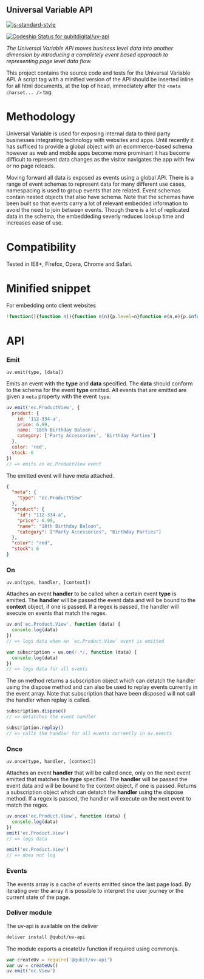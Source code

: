 <!--
  This file was generated by 'make-readme.js', edit README.tmpl.md and run 'make build' instead
-->
Universal Variable API
----------------------

[![js-standard-style](https://cdn.rawgit.com/feross/standard/master/badge.svg)](https://github.com/feross/standard)

[ ![Codeship Status for qubitdigital/uv-api](https://codeship.com/projects/f8884a40-8ad8-0132-dedc-76c1126cf0b3/status?branch=master)](https://codeship.com/projects/60163)



_The Universal Variable API moves business level data into another dimension by introducing a completely event based approach to representing page level data flow._

This project contains the source code and tests for the Universal Variable API. A script tag with a minified version of the API should be inserted inline for all html documents, at the top of head, immediately after the `<meta charset... />` tag.

Methodology
===========

Universal Variable is used for exposing internal data to third party businesses integrating technology with websites and apps. Until recently it has sufficed to provide a global object with an ecommerce-based schema however as web and mobile apps become more prominant it has become difficult to represent data changes as the visitor navigates the app with few or no page reloads.


Moving forward all data is exposed as events using a global API. There is a range of event schemas to represent data for many different use cases, namespacing is used to group events that are related. Event schemas contain nested objects that also have schema. Note that the schemas have been built so that events carry a lot of relevant embedded information to avoid the need to join between events. Though there is a lot of replicated data in the schema, the embeddeding severly reduces lookup time and increases ease of use.

Compatibility
=============

Tested in IE8+, Firefox, Opera, Chrome and Safari.

Minified snippet
===

For embedding onto client websites

```js
!function(){function n(){function n(n){p.level=n}function e(n,e){p.info(n,"event emitted"),e=c(e||{}),e.meta=e.meta||{},e.meta.type=n,u.push(e),r(),v.listeners=f(v.listeners,function(n){return!n.disposed})}function o(n,e,o){function r(){return p.info("Replaying events"),t(function(){s(v.events,function(t){c.disposed||l(n,t.meta.type)&&e.call(o,t)})}),f}function i(){return p.info("Disposing event handler"),c.disposed=!0,f}p.info("Attaching event handler for",n);var c={type:n,callback:e,disposed:!1,context:o||window};v.listeners.push(c);var f={replay:r,dispose:i};return f}function t(n){p.info("Calling event handlers"),a++;try{n()}catch(n){p.error("UV API Error",n.stack)}a--,r()}function r(){if(0===u.length&&p.info("No more events to process"),u.length>0&&a>0&&p.info("Event will be processed later"),u.length>0&&0===a){p.info("Processing event");var n=u.shift();v.events.push(n),t(function(){s(v.listeners,function(e){if(!e.disposed&&l(e.type,n.meta.type))try{e.callback.call(e.context,n)}catch(n){p.error("Error emitting UV event",n.stack)}})})}}function i(n,e,o){var t=v.on(n,function(){e.apply(o||window,arguments),t.dispose()});return t}function s(n,e){for(var o=n.length,t=0;t<o;t++)e(n[t],t)}function c(n){var e={};for(var o in n)n.hasOwnProperty(o)&&(e[o]=n[o]);return e}function l(n,e){return"string"==typeof n?n===e:n.test(e)}function f(n,e){for(var o=n.length,t=[],r=0;r<o;r++)e(n[r])&&t.push(n[r]);return t}var u=[],a=0,p={info:function(){p.level>n.INFO||console&&console.info&&console.info.apply(console,arguments)},error:function(){p.level>n.ERROR||console&&console.error&&console.error.apply(console,arguments)}};n.ALL=0,n.INFO=1,n.ERROR=2,n.OFF=3,n(n.ERROR);var v={on:o,emit:e,once:i,events:[],listeners:[],logLevel:n};return v}"object"==typeof module&&module.exports?module.exports=n:window&&(window.uv=n())}();
```

API
===

### Emit

`uv.emit(type, [data])`

Emits an event with the __type__ and __data__ specified. The __data__ should conform to the schema for the event __type__ emitted. All events that are emitted are given a `meta` property with the event `type`.

```js
uv.emit('ec.ProductView', {
  product: {
    id: '112-334-a',
    price: 6.99,
    name: '18th Birthday Baloon',
    category: ['Party Accessories', 'Birthday Parties']
  },
  color: 'red',
  stock: 6
})
// => emits an ec.ProductView event
```

The emitted event will have meta attached.

```json
{
  "meta": {
    "type": "ec.ProductView"
  },
  "product": {
    "id": "112-334-a",
    "price": 6.99,
    "name": "18th Birthday Baloon",
    "category": ["Party Accessories", "Birthday Parties"]
  },
  "color": "red",
  "stock": 6
}
```


### On

`uv.on(type, handler, [context])`

Attaches an event __handler__ to be called when a certain event __type__ is emitted. The __handler__ will be passed the event data and will be bound to the __context__ object, if one is passed. If a regex is passed, the handler will execute on events that match the regex.

```js
uv.on('ec.Product.View', function (data) {
  console.log(data)
})
// => logs data when an `ec.Product.View` event is emitted

var subscription = uv.on(/.*/, function (data) {
  console.log(data)
})
// => logs data for all events
```

The on method returns a subscription object which can detatch the handler using the dispose method and can also be used to replay events currently in the event array. Note that subscription that have been disposed will not call the handler when replay is called.

```js
subscription.dispose()
// => detatches the event handler

subscription.replay()
// => calls the handler for all events currently in uv.events
```


### Once

`uv.once(type, handler, [context])`

Attaches an event __handler__ that will be called once, only on the next event emitted that matches the __type__ specified. The __handler__ will be passed the event data and will be bound to the context object, if one is passed. Returns a subscription object which can detatch the __handler__ using the dispose method. If a regex is passed, the handler will execute on the next event to match the regex.


```js
uv.once('ec.Product.View', function (data) {
  console.log(data)
})
emit('ec.Product.View')
// => logs data

emit('ec.Product.View')
// => does not log
```

### Events

The events array is a cache of events emitted since the last page load. By iterating over the array it is possible to interpret the user journey or the current state of the page.

### Deliver module

The uv-api is available on the deliver

```bash
deliver install @qubit/uv-api
```

The module exports a createUv function if required using commonjs.

```js
var createUv = require('@qubit/uv-api')
var uv = createUv()
uv.emit('ec.View')
```
